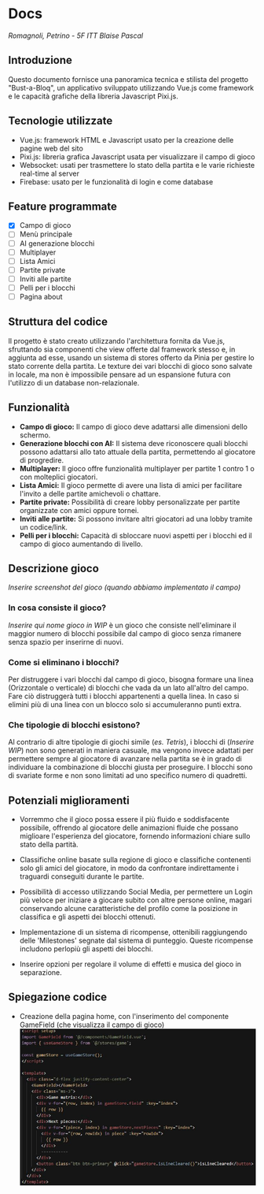 # Docs

*Romagnoli, Petrino - 5F ITT Blaise Pascal*

## Introduzione

Questo documento fornisce una panoramica tecnica e stilista del progetto "Bust-a-Bloq", un applicativo sviluppato utilizzando Vue.js come framework e le capacità grafiche della libreria Javascript Pixi.js.

## Tecnologie utilizzate
- Vue.js: framework HTML e Javascript usato per la creazione delle pagine web del sito
- Pixi.js: libreria grafica Javascript usata per visualizzare il campo di gioco
- Websocket: usati per trasmettere lo stato della partita e le varie richieste real-time al server
- Firebase: usato per le funzionalità di login e come database

## Feature programmate
- [x] Campo di gioco
- [ ] Menù principale
- [ ] AI generazione blocchi
- [ ] Multiplayer
- [ ] Lista Amici
- [ ] Partite private
- [ ] Inviti alle partite
- [ ] Pelli per i blocchi
- [ ] Pagina about

## Struttura del codice

Il progetto è stato creato utilizzando l'architettura fornita da Vue.js, sfruttando sia componenti che view offerte dal framework stesso e, in aggiunta ad esse, usando un sistema di stores offerto da Pinia per gestire lo stato corrente della partita.
Le texture dei vari blocchi di gioco sono salvate in locale, ma non è impossibile pensare ad un espansione futura con l'utilizzo di un database non-relazionale.

## Funzionalità
- **Campo di gioco:** Il campo di gioco deve adattarsi alle dimensioni dello schermo.
- **Generazione blocchi con AI:** Il sistema deve riconoscere quali blocchi possono adattarsi allo tato attuale della partita, permettendo al giocatore di progredire.
- **Multiplayer:** Il gioco offre funzionalità multiplayer per partite 1 contro 1 o con molteplici giocatori.
- **Lista Amici:** Il gioco permette di avere una lista di amici per facilitare l'invito a delle partite amichevoli o chattare.
- **Partite private:** Possibilità di creare lobby personalizzate per partite organizzate con amici oppure tornei.
- **Inviti alle partite:** Si possono invitare altri giocatori ad una lobby tramite un codice/link.
- **Pelli per i blocchi:** Capacità di sbloccare nuovi aspetti per i blocchi ed il campo di gioco aumentando di livello.

## Descrizione gioco
*Inserire screenshot del gioco (quando abbiamo implementato il campo)*

### In cosa consiste il gioco?
*Inserire qui nome gioco in WIP* è un gioco che consiste nell'eliminare il maggior numero di blocchi possibile dal campo di gioco senza rimanere senza spazio per inserirne di nuovi.

### Come si eliminano i blocchi?
Per distruggere i vari blocchi dal campo di gioco, bisogna formare una linea (Orizzontale o verticale) di blocchi che vada da un lato all'altro del campo. Fare ciò distruggerà tutti i blocchi appartenenti a quella linea. In caso si elimini più di una linea con un blocco solo si accumuleranno punti extra.

### Che tipologie di blocchi esistono?
Al contrario di altre tipologie di giochi simile (*es. Tetris*), i blocchi di (*Inserire WIP*) non sono generati in maniera casuale, ma vengono invece adattati per permettere sempre al giocatore di avanzare nella partita se è in grado di individuare la combinazione di blocchi giusta per proseguire. I blocchi sono di svariate forme e non sono limitati ad uno specifico numero di quadretti.

## Potenziali miglioramenti
- Vorremmo che il gioco possa essere il più fluido e soddisfacente possibile, offrendo al giocatore delle animazioni fluide che possano miglioare l'esperienza del giocatore, fornendo informazioni chiare sullo stato della partità.

- Classifiche online basate sulla regione di gioco e classifiche contenenti solo gli amici del giocatore, in modo da confrontare indirettamente i traguardi conseguiti durante le partite.

- Possibilità di accesso utilizzando Social Media, per permettere un Login più veloce per iniziare a giocare subito con altre persone online, magari conservando alcune caratteristiche del profilo come la posizione in classifica e gli aspetti dei blocchi ottenuti.

- Implementazione di un sistema di ricompense, ottenibili raggiungendo delle 'Milestones' segnate dal sistema di punteggio. Queste ricompense includono perlopiù gli aspetti dei blocchi.

- Inserire opzioni per regolare il volume di effetti e musica del gioco in separazione.

## Spiegazione codice

- Creazione della pagina home, con l'inserimento del componente GameField (che visualizza il campo di gioco)
![Home View code](./images/HomeView.jpeg "Home View code")